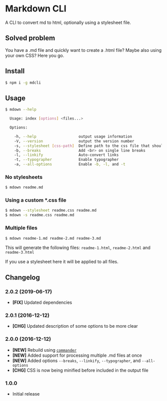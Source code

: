 # Markdown CLI
A CLI to convert md to html, optionally using a stylesheet file.

## Solved problem
You have a .md file and quickly want to create a .html file? Maybe also using your own CSS? Here you go.

## Install
~~~bash
$ npm i -g mdcli
~~~

## Usage
~~~bash
$ mdown --help

  Usage: index [options] <files...>

  Options:

    -h, --help                   output usage information
    -V, --version                output the version number
    -s, --stylesheet [css-path]  Define path to the css file that should be used
    -b, --breaks                 Add <br> on single line breaks
    -l, --linkify                Auto-convert links
    -t, --typographer            Enable typographer
    -a, --all-options            Enable -b, -l, and -t
~~~

### No stylesheets
~~~bash
$ mdown readme.md
~~~

### Using a custom *.css file
~~~bash
$ mdown --stylesheet readme.css readme.md
$ mdown -s readme.css readme.md
~~~

### Multiple files
~~~bash
$ mdown readme-1.md readme-2.md readme-3.md
~~~

This will generate the following files: `readme-1.html`, `readme-2.html` and `readme-3.html`

If you use a stylesheet here it will be applied to all files.

## Changelog
### 2.0.2 (2019-06-17)
- **[FIX]** Updated dependencies

### 2.0.1 (2016-12-12)
- **[CHG]** Updated description of some options to be more clear

### 2.0.0 (2016-12-12)
- **[NEW]** Rebuild using [`commander`](https://github.com/tj/commander.js)
- **[NEW]** Added support for processing multiple .md files at once
- **[NEW]** Added options `--breaks`, `--linkify`, `--typographer`, and `--all-options`
- **[CHG]** CSS is now being minified before included in the output file

### 1.0.0
- Initial release
